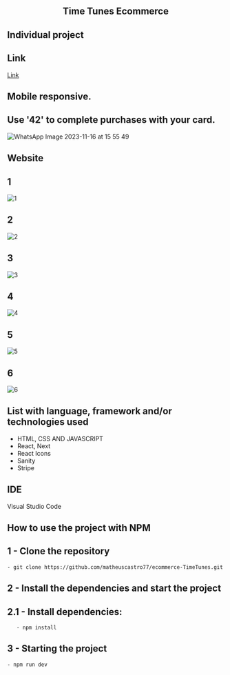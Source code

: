<h2 align="center"> 
	Time Tunes Ecommerce
</h2>

## Individual project

## Link
[Link](https://timetunes.vercel.app/)

## Mobile responsive.

## Use '42' to complete purchases with your card.
![WhatsApp Image 2023-11-16 at 15 55 49](https://github.com/matheuscastro77/ecommerce-PHANOX/assets/94663972/23b65d9f-e357-4084-8028-86d36a9ba678)

## Website
## 1
![1](https://github.com/matheuscastro77/ecommerce-TimeTunes/assets/94663972/22469ece-b3d2-4390-ac33-7e121b3931a9)
## 2
![2](https://github.com/matheuscastro77/ecommerce-TimeTunes/assets/94663972/62d2d795-0616-4ab0-b3c9-fffdd870663a)
## 3
![3](https://github.com/matheuscastro77/ecommerce-TimeTunes/assets/94663972/d5b1a2c0-b620-43c6-ae71-ed7137654250)
## 4
![4](https://github.com/matheuscastro77/ecommerce-TimeTunes/assets/94663972/c696f6ce-2ea2-444b-ab4a-c1d413d058aa)
## 5
![5](https://github.com/matheuscastro77/ecommerce-TimeTunes/assets/94663972/452a27c4-1f4c-4e07-8e0f-5c0db0683d89)
## 6
![6](https://github.com/matheuscastro77/ecommerce-TimeTunes/assets/94663972/d6ec233e-fb19-4562-9f00-9be0bca2bfca)

## List with language, framework and/or technologies used
<ul>
	<li>HTML, CSS AND JAVASCRIPT</li>
	<li>React, Next</li>
	<li>React Icons</li>
	<li>Sanity</li>
	<li>Stripe</li>
</ul>
 
## IDE

Visual Studio Code

## How to use the project with NPM

## 1 - Clone the repository
	- git clone https://github.com/matheuscastro77/ecommerce-TimeTunes.git
## 2 - Install the dependencies and start the project

## 2.1 - Install dependencies:
       - npm install
      
## 3 - Starting the project
	- npm run dev




